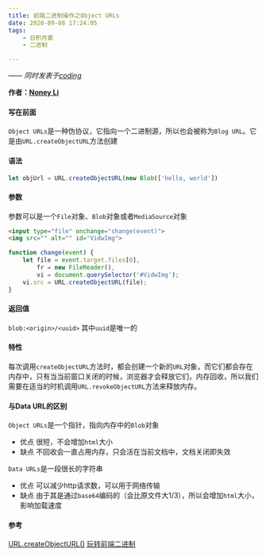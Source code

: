 ```yaml
---
title: 前端二进制操作之Object URLs
date: 2020-09-08 17:24:05
tags:
	- 日积月累
	- 二进制

---
```


[Noney Li]: https://github.com/noney/ "noneyli"

*—— 同时发表于[coding](http://0kv30q.coding-pages.com/)*

__作者：[Noney Li]__

#### 写在前面

`Object URLs`是一种伪协议，它指向一个二进制源，所以也会被称为`Blog URL`。它是由`URL.createObjectURL`方法创建

#### 语法

```javascript
let objUrl = URL.createObjectURL(new Blob(['hello, world'])
```

#### 参数

参数可以是一个`File`对象、`Blob`对象或者`MediaSource`对象

```html
<input type="file" onchange="change(event)">
<img src="" alt="" id="VidwImg">
```

<!-- more -->

```javascript
function change(event) {
	let file = event.target.files[0],
		fr = new FileReader(),
		vi = document.querySelector('#VidwImg');
	vi.src = URL.createObjectURL(file);
}
```

#### 返回值

`blob:<origin>/<uuid>`  其中`uuid`是唯一的

#### 特性

每次调用`createObjectURL`方法时，都会创建一个新的`URL`对象，而它们都会存在内存中，只有当当前窗口关闭的时候，浏览器才会释放它们，内存回收，所以我们需要在适当的时机调用`URL.revokeObjectURL`方法来释放内存。

#### 与Data URL的区别

`Object URLs`是一个指针，指向内存中的`Blob`对象

- 优点 很短，不会增加`html`大小
- 缺点 不回收会一直占用内存，只会活在当前文档中，文档关闭即失效

`Data URLs`是一段很长的字符串

- 优点 可以减少http请求数，可以用于网络传输
- 缺点 由于其是通过`base64`编码的（会比原文件大1/3），所以会增加`html`大小，影响加载速度

#### 参考

[URL.createObjectURL()](https://developer.mozilla.org/zh-CN/docs/Web/API/URL/createObjectURL)
[玩转前端二进制](https://juejin.im/post/6846687590783909902)